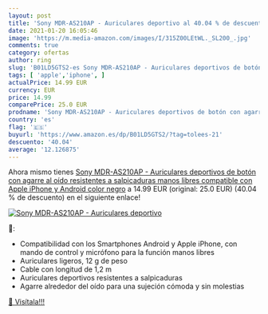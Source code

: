```yaml
---
layout: post
title: 'Sony MDR-AS210AP - Auriculares deportivo al 40.04 % de descuento'
date: 2021-01-20 16:05:46
image: 'https://m.media-amazon.com/images/I/315Z00LEtWL._SL200_.jpg'
comments: true
category: ofertas
author: ring
slug: 'B01LD5GTS2-es Sony MDR-AS210AP - Auriculares deportivos de botón con...'
tags: [ 'apple','iphone', ]
actualPrice: 14.99 EUR
currency: EUR
price: 14.99
comparePrice: 25.0 EUR
prodname: 'Sony MDR-AS210AP - Auriculares deportivos de botón con agarre al oído  resistentes a salpicaduras  manos libres compatible con Apple iPhone y Android   color negro'
country: 'es'
flag: '🇪🇸'
buyurl: 'https://www.amazon.es/dp/B01LD5GTS2/?tag=tolees-21'
descuento: '40.04'
average: '12.126875'
---
```


Ahora mismo tienes [Sony MDR-AS210AP - Auriculares deportivos de botón con agarre al oído  resistentes a salpicaduras  manos libres compatible con Apple iPhone y Android   color negro](https://www.amazon.es/dp/B01LD5GTS2/?tag=tolees-21) a 14.99 EUR (original: 25.0 EUR) (40.04 %  de descuento) en el siguiente enlace!

[![Sony MDR-AS210AP - Auriculares deportivo](https://m.media-amazon.com/images/I/315Z00LEtWL._SL200_.jpg)](https://www.amazon.es/dp/B01LD5GTS2/?tag=tolees-21)

🔎:

- Compatibilidad con los Smartphones Android y Apple iPhone, con mando de control y micrófono para la función manos libres
- Auriculares ligeros, 12 g de peso
- Cable con longitud de 1,2 m
- Auriculares deportivos resistentes a salpicaduras
- Agarre alrededor del oído para una sujeción cómoda y sin molestias

[🛒 Visítala!!!](https://www.amazon.es/dp/B01LD5GTS2/?tag=tolees-21)
